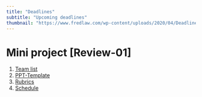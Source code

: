 ```yaml
---
title: "Deadlines"
subtitle: "Upcoming deadlines"
thumbnail: "https://www.fredlaw.com/wp-content/uploads/2020/04/Deadline-Stamp-620x310.jpg"
---
```


# Mini project [Review-01]

1. [Team list](https://bit.ly/3muTpPV)
2. [PPT-Template](https://docs.google.com/document/d/1HIANHjDw4kWPlk2B3B3D7YwCfM21tPOz/edit?usp=sharing&ouid=111717646449726017229&rtpof=true&sd=true)
3. [Rubrics](https://bit.ly/3juBhnD)
4. [Schedule](https://docs.google.com/document/d/1sGWQENaYWopC4cy4lQdcRyBWZ5UroiV7/edit#)